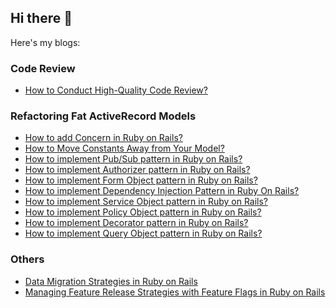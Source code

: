 ## Hi there 👋

Here's my blogs:

### Code Review

- [How to Conduct High-Quality Code Review?](https://dev.to/vladhilko/how-to-conduct-high-quality-code-review-2loo)

### Refactoring Fat ActiveRecord Models
- [How to add Concern in Ruby on Rails?](https://dev.to/vladhilko/how-to-add-concern-in-ruby-on-rails-3en9)
- [How to Move Constants Away from Your Model?](https://dev.to/vladhilko/say-goodbye-to-messy-constants-a-new-approach-to-moving-constants-away-from-your-model-58i1)
- [How to implement Pub/Sub pattern in Ruby on Rails?](https://dev.to/vladhilko/how-to-implement-pubsub-pattern-in-ruby-on-rails-1l5p)
- [How to implement Authorizer pattern in Ruby on Rails?](https://dev.to/vladhilko/how-to-implement-authorizer-pattern-in-ruby-on-rails-2non)
- [How to implement Form Object pattern in Ruby on Rails?](https://dev.to/vladhilko/how-to-implement-form-object-pattern-in-ruby-on-rails-5gi3)
- [How to implement Dependency Injection Pattern in Ruby On Rails?](https://dev.to/vladhilko/how-to-implement-dependency-injection-pattern-in-ruby-on-rails-28d6)
- [How to implement Service Object pattern in Ruby on Rails?](https://dev.to/vladhilko/how-to-implement-service-object-pattern-in-ruby-on-rails-2mh8)
- [How to implement Policy Object pattern in Ruby on Rails?](https://dev.to/vladhilko/how-to-implement-policy-object-pattern-in-ruby-on-rails-54cb)
- [How to implement Decorator pattern in Ruby on Rails?](https://dev.to/vladhilko/how-to-implement-decorator-pattern-in-ruby-on-rails-7ji)
- [How to implement Query Object pattern in Ruby on Rails?](https://dev.to/vladhilko/how-to-implement-query-object-pattern-in-ruby-on-rails-59fn)

### Others

- [Data Migration Strategies in Ruby on Rails](https://dev.to/vladhilko/data-migration-strategies-in-ruby-on-rails-the-right-way-to-manage-missing-data-3dbe)
- [Managing Feature Release Strategies with Feature Flags in Ruby on Rails](https://dev.to/vladhilko/managing-feature-release-strategies-with-feature-flags-in-ruby-on-rails-124b)

<!--
**vladhilko/vladhilko** is a ✨ _special_ ✨ repository because its `README.md` (this file) appears on your GitHub profile.

Here are some ideas to get you started:

- 🔭 I’m currently working on ...
- 🌱 I’m currently learning ...
- 👯 I’m looking to collaborate on ...
- 🤔 I’m looking for help with ...
- 💬 Ask me about ...
- 📫 How to reach me: ...
- 😄 Pronouns: ...
- ⚡ Fun fact: ...
-->
